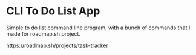 # CLI To Do List App

Simple to do list command line program, with a bunch of commands that I made for roadmap.sh project.

https://roadmap.sh/projects/task-tracker